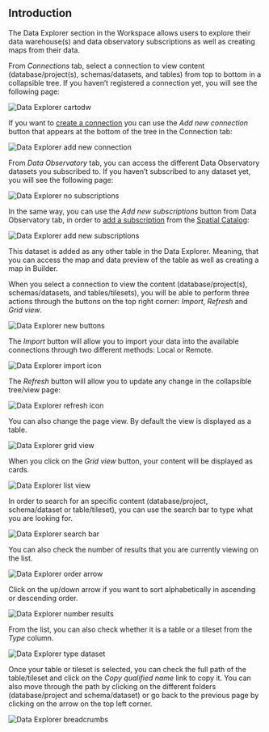 ## Introduction

<!-- The CARTO Workspace provides an improved and easier experience to help the user build maps and solutions using their geospatial data. -->

The Data Explorer section in the Workspace allows users to explore their data warehouse(s) and data observatory subscriptions as well as creating maps from their data. 

From *Connections* tab, select a connection to view content (database/project(s), schemas/datasets, and tables) from top to bottom in a collapsible tree. If you haven’t registered a connection yet, you will see the following page:

![Data Explorer cartodw](/img/cloud-native-workspace/data-explorer/de_the_cartodw.png)

If you want to <a href="https://docs.carto.com/carto-user-manual/connections/creating-a-connection/" target="_blank">create a connection</a> you can use the *Add new connection* button that appears at the bottom of the tree in the Connection tab:

![Data Explorer add new connection](/img/cloud-native-workspace/data-explorer/de_add_the_new_connection.png) 

From *Data Observatory* tab, you can access the different Data Observatory datasets you subscribed to. If you haven’t subscribed to any dataset yet, you will see the following page:

![Data Explorer no subscriptions](/img/cloud-native-workspace/data-explorer/de_no_subscriptions.png)

In the same way, you can use the *Add new subscriptions* button from Data Observatory tab, in order to [add a subscription](../../data-observatory/introduction/#your-subscriptions-and-samples) from the <a href="https://docs.carto.com/carto-user-manual/data-observatory/introduction/" target="_blank">Spatial Catalog</a>:

![Data Explorer add new subscriptions](/img/cloud-native-workspace/data-explorer/de_add_the_new_subscriptions.png) 

This dataset is added as any other table in the Data Explorer. Meaning, that you can access the map and data preview of the table as well as creating a map in Builder. 

When you select a connection to view the content  (database/project(s), schemas/datasets, and tables/tilesets), you will be able to perform three actions through the buttons on the top right corner: *Import*, *Refresh* and *Grid view*.

![Data Explorer new buttons](/img/cloud-native-workspace/data-explorer/de_new_buttons.png) 

The *Import* button will allow you to import your data into the available connections through two different methods: Local or Remote.

![Data Explorer import icon](/img/cloud-native-workspace/data-explorer/de_import_icon.png) 

The *Refresh* button will allow you to update any change in the collapsible tree/view page:

![Data Explorer refresh icon](/img/cloud-native-workspace/data-explorer/de_refresh_icon.png) 

You can also change the page view. By default the view is displayed as a table. 

![Data Explorer grid view](/img/cloud-native-workspace/data-explorer/de_grid_view.png) 

When you click on the *Grid view* button, your content will be displayed as cards.

![Data Explorer list view](/img/cloud-native-workspace/data-explorer/de_list_view.png) 

In order to search for an specific content (database/project, schema/dataset or table/tileset), you can use the search bar to type what you are looking for.

![Data Explorer search bar](/img/cloud-native-workspace/data-explorer/de_search_bar.png)

You can also check the number of results that you are currently viewing on the list.

![Data Explorer order arrow](/img/cloud-native-workspace/data-explorer/de_order_arrow.png)

Click on the up/down arrow if you want to sort alphabetically in ascending or descending order.

![Data Explorer number results](/img/cloud-native-workspace/data-explorer/de_number_results.png)

From the list, you can also check whether it is a table or a tileset from the *Type* column.

![Data Explorer type dataset](/img/cloud-native-workspace/data-explorer/de_type_dataset.png) 

Once your table or tileset is selected, you can check the full path of the table/tileset and click on the *Copy qualified name* link to copy it. You can also move through the path by clicking on the different folders (database/project and schema/dataset) or go back to the previous page by clicking on the arrow on the top left corner.

![Data Explorer breadcrumbs](/img/cloud-native-workspace/data-explorer/de_breadcrumbs.png)

<!-- ![Data Explorer breadcrumbs](/img/cloud-native-workspace/data-explorer/de_the_breadcrumbs.png) -->


